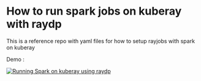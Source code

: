# How to run spark jobs on kuberay with raydp

This is a reference repo with yaml files for how to setup rayjobs with spark on kuberay

Demo :

[![Running Spark on kuberay using raydp](https://img.youtube.com/vi/Q2PT3dGwaBM/0.jpg)](https://www.youtube.com/watch?v=Q2PT3dGwaBM)
